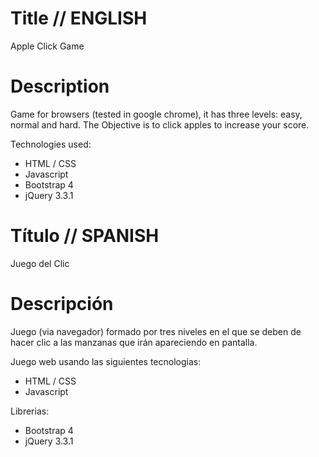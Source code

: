 # Title // ENGLISH
Apple Click Game

# Description
Game for browsers (tested in google chrome), it has three levels: easy, normal and hard. The Objective is to click apples to increase your score.

Technologies used:

- HTML / CSS
- Javascript
- Bootstrap 4
- jQuery 3.3.1

# Título // SPANISH
Juego del Clic

# Descripción
Juego (via navegador) formado por tres niveles en el que se deben de hacer clic a las manzanas que irán apareciendo en pantalla.

Juego web usando las siguientes tecnologias:

- HTML / CSS
- Javascript

Librerias:

- Bootstrap 4
- jQuery 3.3.1
